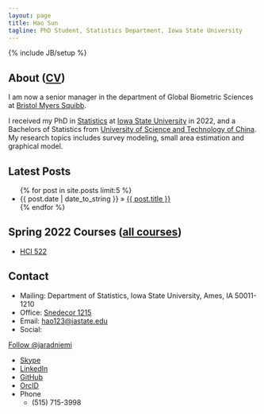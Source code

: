```yaml
---
layout: page
title: Hao Sun
tagline: PhD Student, Statistics Department, Iowa State University
---
```

{% include JB/setup %}

## About ([CV](cv/CV.pdf))

I am now a senior manager in the department of Global Biometric Sciences at [Bristol Myers Squibb](https://www.bms.com/). 

I received my PhD in [Statistics](https://www.stat.iastate.edu/ "ISU Statistics Department") at [Iowa State University](http://www.iastate.edu/ "Iowa State University") in 2022, and a Bachelors of Statistics from [University of Science and Technology of China](https://en.ustc.edu.cn/). My research topics includes survey modeling, small area estimation and graphical model. 


## Latest Posts

<ul class="posts">
  {% for post in site.posts limit:5 %}
    <li><span>{{ post.date | date_to_string }}</span> &raquo; <a href="{{ BASE_PATH }}{{ post.url }}">{{ post.title }}</a></li>
  {% endfor %}
</ul>

## Spring 2022 Courses ([all courses](courses/))

  - [HCI 522](courses/hci522)

## Contact

- Mailing: Department of Statistics, Iowa State University, Ames, IA 50011-1210
- Office: [Snedecor 1215](http://www.fpm.iastate.edu/maps/default.asp?zoom=2&xcenter=1471&ycenter=1869&background=map&layer=buildingnames&xshow=1470&yshow=1868 "Map to Snedecor Hall")
- Email: <hao123@iastate.edu>
- Social: 

<script src="https://apis.google.com/js/platform.js"></script>
<div class="g-ytsubscribe" data-channel="jaradniemi"></div>
<a href="https://twitter.com/jaradniemi?ref_src=twsrc%5Etfw" class="twitter-follow-button" data-show-count="false">Follow @jaradniemi</a><script async src="https://platform.twitter.com/widgets.js" charset="utf-8"></script>

  - [Skype](skype:jaradniemi?add "Jarad Niemi's Skype account")
  - [LinkedIn](http://www.linkedin.com/in/jaradniemi "Jarad Niemi's LinkedIn account")
  - [GitHub](https://github.com/jarad/ "Jarad Niemi's GitHub account")
  - [OrcID](http://orcid.org/0000-0002-5079-158X)
- Phone
  - (515) 715-3998


